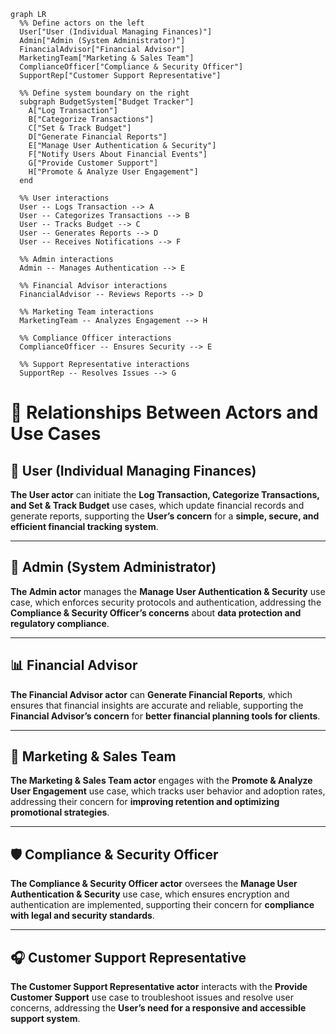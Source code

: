 
```mermaid
graph LR
  %% Define actors on the left
  User["User (Individual Managing Finances)"]
  Admin["Admin (System Administrator)"]
  FinancialAdvisor["Financial Advisor"]
  MarketingTeam["Marketing & Sales Team"]
  ComplianceOfficer["Compliance & Security Officer"]
  SupportRep["Customer Support Representative"]

  %% Define system boundary on the right
  subgraph BudgetSystem["Budget Tracker"]
    A["Log Transaction"]
    B["Categorize Transactions"]
    C["Set & Track Budget"]
    D["Generate Financial Reports"]
    E["Manage User Authentication & Security"]
    F["Notify Users About Financial Events"]
    G["Provide Customer Support"]
    H["Promote & Analyze User Engagement"]
  end

  %% User interactions
  User -- Logs Transaction --> A
  User -- Categorizes Transactions --> B
  User -- Tracks Budget --> C
  User -- Generates Reports --> D
  User -- Receives Notifications --> F

  %% Admin interactions
  Admin -- Manages Authentication --> E

  %% Financial Advisor interactions
  FinancialAdvisor -- Reviews Reports --> D

  %% Marketing Team interactions
  MarketingTeam -- Analyzes Engagement --> H

  %% Compliance Officer interactions
  ComplianceOfficer -- Ensures Security --> E

  %% Support Representative interactions
  SupportRep -- Resolves Issues --> G
```



# 📌 Relationships Between Actors and Use Cases

## 👤 User (Individual Managing Finances)
**The User actor** can initiate the **Log Transaction, Categorize Transactions, and Set & Track Budget** use cases, which update financial records and generate reports, supporting the **User’s concern** for a **simple, secure, and efficient financial tracking system**.

---

## 🔧 Admin (System Administrator)
**The Admin actor** manages the **Manage User Authentication & Security** use case, which enforces security protocols and authentication, addressing the **Compliance & Security Officer’s concerns** about **data protection and regulatory compliance**.

---

## 📊 Financial Advisor
**The Financial Advisor actor** can **Generate Financial Reports**, which ensures that financial insights are accurate and reliable, supporting the **Financial Advisor’s concern** for **better financial planning tools for clients**.

---

## 📢 Marketing & Sales Team
**The Marketing & Sales Team actor** engages with the **Promote & Analyze User Engagement** use case, which tracks user behavior and adoption rates, addressing their concern for **improving retention and optimizing promotional strategies**.

---

## 🛡 Compliance & Security Officer
**The Compliance & Security Officer actor** oversees the **Manage User Authentication & Security** use case, which ensures encryption and authentication are implemented, supporting their concern for **compliance with legal and security standards**.

---

## 🎧 Customer Support Representative
**The Customer Support Representative actor** interacts with the **Provide Customer Support** use case to troubleshoot issues and resolve user concerns, addressing the **User’s need for a responsive and accessible support system**.


